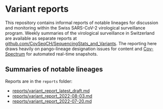 # Variant reports

This repository contains informal reports of notable lineages for discussion and monitoring within the Swiss SARS-CoV-2 virological surveillance program.
Weekly summaries of the virological surveillance in Switzerland are available as separate reports at [github.com/CovSeqCH/SequencingStats_and_Variants](https://github.com/CovSeqCH/SequencingStats_and_Variants).
The reporting here draws heavily on pango-lineage designation issues for content and [Cov-Spectrum](https://cov-spectrum.org/) for automated real-time snapshots.

## Summaries of notable lineages

Reports are in the `reports` folder:

- [reports/variant_report_latest_draft.md](reports/variant_report_latest_draft.md)
- [reports/variant_report_2022-08-03.md](reports/variant_report_2022-08-03.md)
- [reports/variant_report_2022-07-20.md](reports/variant_report_2022-07-20.md)

